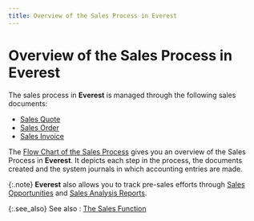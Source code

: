 ```yaml
---
title: Overview of the Sales Process in Everest
---
```


# Overview of the Sales Process in Everest


The sales process in **Everest**  is managed through the following sales documents:

- [Sales  Quote]({{site.bp_chm}}/docs/sys/sales-documents/sales_quote_businesss_process_in_everest_content.html)
- [Sales  Order]({{site.bp_chm}}/docs/sys/sales-documents/sales_order_businesss_process_in_everest_content.html)
- [Sales  Invoice]({{site.bp_chm}}/docs/sys/sales-documents/sales_invoice_businesss_process_in_everest_content.html)



The [Flow  Chart of the Sales Process]({{site.sp_baseurl}}/flow_chart_of_the_sales_process_sales_content.html) gives you an overview of the Sales Process  in **Everest**. It depicts each step  in the process, the documents created and the system journals in which  accounting entries are made.


{:.note}
**Everest** also  allows you to track pre-sales efforts through [Sales  Opportunities]({{site.sp_baseurl}}/opportunity-management/sales_opportunities_an_introduction.html) and<font style="color: #ff0000;" color="#FF0000"> </font>[Sales  Analysis Reports]({{site.sp_baseurl}}/sales-docs/sales-analysis/sales_analysis.html).


{:.see_also}
See also
: [The  Sales Function]({{site.sp_baseurl}}/the_sales_function_sales_process_content.html)
